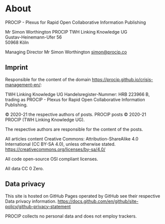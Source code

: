 # About

PROCIP - Plexus for Rapid Open Collaborative Information Publishing

Mr Simon Worthington
PROCIP
TWH Linking Knowledge UG  
Gustav-Heinemann-Ufer 56  
50968 Köln

Managing Director Mr Simon Worthington simon@procip.co  

## Imprint

Responsible for the content of the domain https://procip.github.io/crisis-management-en/:

TWH Linking Knowledge UG Handelsregister-Nummer: HRB 223966 B, trading as PROCIP - Plexus for Rapid Open Collaborative Information Publishing.

© 2020-21 the respective authors of posts. PROCIP posts © 2020-21 PROCIP (TWH Linking Knowledge UG).    

The respective authors are responsible for the content of the posts.

All articles content Creative Commons: Attribution-ShareAlike 4.0 International (CC BY-SA 4.0), unless otherwise stated. https://creativecommons.org/licenses/by-sa/4.0/

All code open-source OSI compliant licenses.

All data CC 0 Zero.

## Data privacy

This site is hosted on GitHub Pages operated by GitHub see their respective Data privacy information. https://docs.github.com/en/github/site-policy/github-privacy-statement

PROCIP collects no personal data and does not employ trackers.
